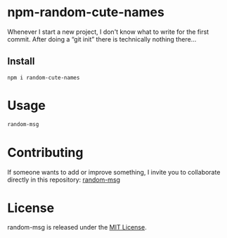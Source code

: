 # npm-random-cute-names

Whenever I start a new project, I don't know what to write for the first commit. After doing a “git init” there is technically nothing there...

## Install

```npm
npm i random-cute-names
```

# Usage

```bash
random-msg
```

# Contributing
If someone wants to add or improve something, I invite you to collaborate directly in this repository: [random-msg](https://github.com/platzi/npm-random-msg)

# License
random-msg is released under the [MIT License](https://opensource.org/licenses/MIT).